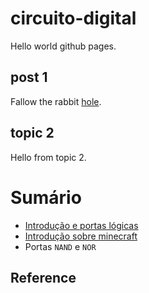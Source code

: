 # circuito-digital

Hello world github pages. 

## post 1

Fallow the rabbit [hole](/posts/post_1.md). 

## topic 2

Hello from topic 2.

# Sumário

- [Introdução e portas lógicas](/posts/Introducao-Portas_Logicas)
- [Introdução sobre minecraft](/posts/Minecraft_e_Circuitos_de_Redstone)
- Portas `NAND` e `NOR`

## Reference
